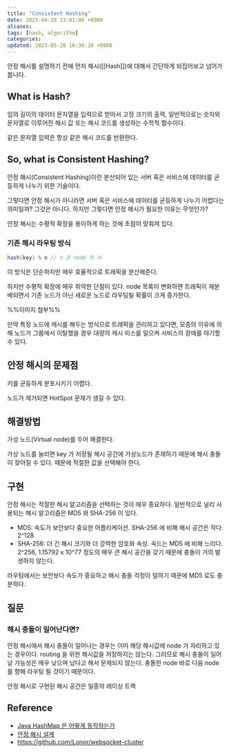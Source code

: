 ```yaml
---
title: "Consistent Hashing"
date: 2023-04-20 13:41:00 +0900
aliases: 
tags: [hash, algorithm]
categories: 
updated: 2023-05-20 16:36:10 +0900
---
```


안정 해시를 설명하기 전에 먼저 해시([[Hash]])에 대해서 간단하게 되집어보고 넘어가 봅니다.

## What is Hash?

임의 길이의 데이터 문자열을 입력으로 받아서 고정 크기의 출력, 일반적으로는 숫자와 문자열로 이루어진 해시 값 또는 해시 코드를 생성하는 수학적 함수이다.

같은 문자열 입력은 항상 같은 해시 코드를 반환한다.

## So, what is Consistent Hashing?

안정 해시(Consistent Hashing)이란 분산되어 있는 서버 혹은 서비스에 데이터를 균등하게 나누기 위한 기술이다.

그렇다면 안정 해시가 아니라면 서버 혹은 서비스에 데이터를 균등하게 나누기 어렵다는 의미일까? 그것은 아니다. 하지만 그렇다면 안정 해시가 필요한 이유는 무엇인가?

안정 해시는 수평적 확장을 용이하게 하는 것에 초점이 맞춰져 있다.

### 기존 해시 라우팅 방식

```java
hash(key) % n // n 은 node 의 수
```

이 방식은 단순하지만 매우 효율적으로 트래픽을 분산해준다.

하지만 수평적 확장에 매우 취약한 단점이 있다. node 목록이 변화하면 트래픽이 재분배되면서 기존 노드가 아닌 새로운 노드로 라우팅될 확률이 크게 증가한다.

%%이미지 첨부%%

만약 특정 노드에 캐시를 해두는 방식으로 트래픽을 관리하고 있다면, 모종의 이유에 의해 노드가 그룹에서 이탈했을 경우 대량의 캐시 미스를 일으켜 서비스의 장애를 야기할 수 있다.

## 안정 해시의 문제점

키를 균등하게 분포시키기 어렵다.

노드가 제거되면 HotSpot 문제가 생길 수 있다.

## 해결방법

가상 노드(Virtual node)를 두어 해결한다.

가상 노드를 늘리면 key 가 저장될 해시 공간에 가상노드가 존재하기 때문에 해시 충돌이 잦아질 수 있다. 때문에 적절한 값을 선택해야 한다.

## 구현

안정 해시는 적절한 해시 알고리즘을 선택하는 것이 매우 중요하다. 일반적으로 널리 사용되는 해시 알고리즘은 MD5 와 SHA-256 이 있다.

- MD5: 속도가 보안보다 중요한 어플리케이션. SHA-256 에 비해 해시 공간은 작다. 2^128
- SHA-256: 더 긴 해시 크기와 더 강력한 암호화 속성. 속드는 MD5 에 비해 느리다. 2^256, 1.15792 x 10^77 정도의 매우 큰 해시 공간을 갖기 때문에 충돌이 거의 발생하지 않는다.

라우팅에서는 보안보다 속도가 중요하고 해시 충돌 걱정이 덜하기 때문에 MD5 로도 충분하다.

## 질문

### 해시 충돌이 일어난다면?

안정 해시에서 해시 충돌이 일어나는 경우는 이미 해당 해시값에 node 가 자리하고 있는 경우이다. routing 을 위한 해시값을 저장하지는 않는다. 그러므로 해시 충돌이 일어날 가능성은 매우 낮으며 났다고 해서 문제되지 않는다. 충돌한 node 바로 다음 node 를 향해 라우팅 될 것이기 때문이다.

안정 해시로 구현된 해시 공간은 일종의 레이싱 트랙

## Reference

- [Java HashMap 은 어떻게 동작하는가](https://d2.naver.com/helloworld/831311)
- [안정 해시 설계](https://donghyeon.dev/%EC%9D%B8%ED%94%84%EB%9D%BC/2022/03/20/%EC%95%88%EC%A0%95-%ED%95%B4%EC%8B%9C-%EC%84%A4%EA%B3%84/)
- https://github.com/Lonor/websocket-cluster
